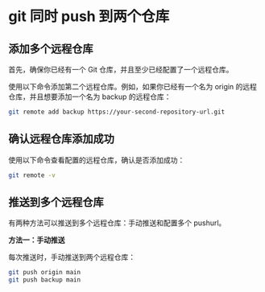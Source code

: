 # git 同时 push 到两个仓库

## 添加多个远程仓库

首先，确保你已经有一个 Git 仓库，并且至少已经配置了一个远程仓库。

使用以下命令添加第二个远程仓库。例如，如果你已经有一个名为 origin 的远程仓库，并且想要添加一个名为 backup 的远程仓库：

```bash
git remote add backup https://your-second-repository-url.git
```

## 确认远程仓库添加成功

使用以下命令查看配置的远程仓库，确认是否添加成功：

```bash
git remote -v
```

## 推送到多个远程仓库

有两种方法可以推送到多个远程仓库：手动推送和配置多个 pushurl。

**方法一：手动推送**

每次推送时，手动推送到两个远程仓库：

```bash
git push origin main
git push backup main
```


